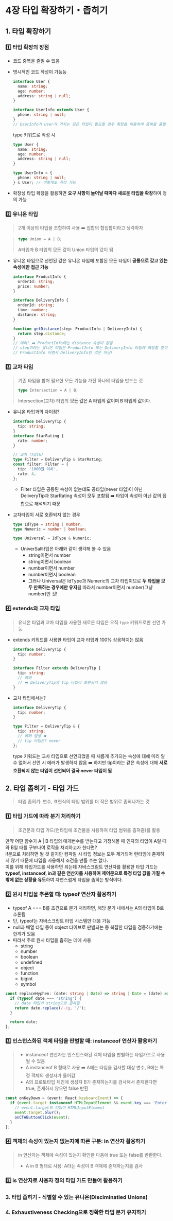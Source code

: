 # 4장 타입 확장하기・좁히기

## 1. 타입 확장하기

### 1️⃣ 타입 확장의 장점

- 코드 중복을 줄일 수 있음
- 명시적인 코드 작성이 가능능

  ```ts
  interface User {
    name: string;
    age: number;
    address: string | null;
  }

  interface UserInfo extends User {
    phone: string | null;
  }
  // UserInfo가 User가 가지는 모든 타입이 필요할 경우 확장을 이용하여 중복을 줄일 수 있다!
  ```

  type 키워드로 작성 시

  ```ts
  type User {
    name: string;
    age: number;
    address: string | null;
  }

  type UserInfo = {
    phone: string | null;
  } & User; // 이렇게도 작성 가능
  ```

- 확장성
  타입 확장을 활용하면 **요구 사항이 늘어날 때마다 새로운 타입을 확장**하여 정의 가능

### 2️⃣ 유니온 타입

> 2개 이상의 타입을 조합하여 사용 ➡️ 집합의 합집합이라고 생각하자

> ```ts
> type Union = A | B;
> ```
>
> A타입과 B 타입의 모든 값이 Union 타입의 값이 됨

- 유니온 타입으로 선언된 값은 유니온 타입에 포함된 모든 타입이 **공통으로 갖고 있는 속성에만 접근 가능**

  ```ts
  interface ProductInfo {
    orderId: string;
    price: number;
  }

  interface DeliveryInfo {
    orderId: string;
    time: number;
    distance: string;
  }

  function getDistance(step: ProductInfo | DeliveryInfo) {
    return step.distance;
  }
  // 에러! ➡️ ProductInfo에는 distance 속성이 없음
  // step이라는 유니온 타입은 ProductInfo 또는 DeliveryInfo 타입에 해당할 뿐이지
  // ProductInfo 이면서 DeliveryInfo인 것은 아님!
  ```

### 3️⃣ 교차 타입

> 기존 타입을 합쳐 필요한 모든 기능을 가진 하나의 타입을 만드는 것
>
> ```ts
> type Intersection = A | B;
> ```
>
> Intersection(교차) 타입의 **모든 값은 A 타입의 값이며 B 타입의 값**이다.

- 유니온 타입과의 차이점?

  ```ts
  interface DeliveryTip {
    tip: string;
  }
  interface StarRating {
    rate: number;
  }

  // 교차 타입(&)
  type Filter = DeliveryTip & StarRating;
  const filter: Filter = {
    tip: '1000원 이하',
    rate: 4,
  };
  ```

  - Filter 타입은 공통된 속성이 없는데도 공타입(never 타입)이 아닌 DeliveryTip과 StarRating 속성이 모두 포함됨
    ➡️ 타입이 속성이 아닌 값의 집합으로 해석되기 때문

- 교차타입이 서로 호환되지 않는 경우

  ```ts
  type IdType = string | number;
  type Numeric = number | boolean;

  type Universal = IdType & Numeric;
  ```

  - UniverSal타입은 아래와 같이 생각해 볼 수 있음
    - string이면서 number
    - string이면서 boolean
    - number이면서 number
    - number이면서 boolean
    - 그러나 Universal은 IdType과 Numeric의 교차 타입이므로 **두 타입을 모두 만족하는 경우에만 유지**됨 따라서 number이면서 number(그냥 number)인 것!

### 4️⃣ extends와 교차 타입

> 유니온 타입과 교차 타입을 사용한 새로운 타입은 오직 `type` 키워드로만 선언 가능

- extends 키워드를 사용한 타입이 교차 타입과 100% 상응하지는 않음

  ```ts
  interface DeliveryTip {
    tip: number;
  }

  interface Filter extends DeliveryTip {
    tip: string;
    // 에러
    // ➡️ DeliveryTip의 tip 타입이 호환되지 않음
  }
  ```

- 교차 타입에서는?

  ```ts
  interface DeliveryTip {
    tip: number;
  }

  type Filter = DeliveryTip & {
    tip: string;
    // 에러 발생 ❌
    // tip 타입은? never
  };
  ```

  type 키워드는 교차 타입으로 선언되었을 때 새롭게 추가되는 속성에 대해 미리 알 수 없어서 선언 시 에러가 발생하지 않음
  ➡️ 하지만 tip이라는 같은 속성에 대해 **서로 호환되지 않는 타입이 선언되어 결국 never 타입이 됨**

## 2. 타입 좁히기 - 타입 가드

> 타입 좁히기: 변수, 표현식의 타입 범위를 더 작은 범위로 좁혀나가는 것

### 1️⃣ 타입 가드에 따라 분기 처리하기

> 조건문과 타입 가드(런타임에 조건물을 사용하여 타입 범위를 좁혀줌)를 활용

만약 어떤 함수가 A | B 타입의 매개변수를 받는다고 가정해볼 때 인자의 타입이 A일 때와 B일 때를 구부나여 로직을 처리하고자 한다면?
<br>
if문으로 처리하면 될 것 같지만 컴파일 시 타입 정보는 모두 제거되어 런타임에 존재하지 않기 때문에 타입을 사용해서 조건을 만들 수는 없다.
<br>
이를 위해 타입가드를 사용하면 되는데 자바스크림트 연산자를 활용한 타입 가드는 **typeof, instanceof, in과 같은 연산자를 사용하여 제어문으로 특정 타입 값을 가질 수밖에 없는 상황을 유도**하여 자연스럽게 타입을 좁히는 방식이다.

### 2️⃣ 원시 타입을 추론할 때: typeof 연산자 활용하기

- typeof A === B를 조건으로 분기 처리하면, 해당 분기 내에서는 A의 타입이 B로 추론됨
- 단, typeof는 자바스크립트 타입 시스템만 대응 가능
- null과 배열 타입 등이 object 타이브로 판별되는 등 복잡한 타입을 검증하기에는 한계가 있음
- 따라서 주로 원시 타입을 좁히는 데에 사용
  - string
  - number
  - boolean
  - undefined
  - object
  - function
  - bigint
  - symbol

```ts
const replaceHyphen: (date: string | Date) => string | Date = (date) => {
  if (typeof date === 'string') {
    // date 타입이 string으로 좁혀짐
    return date.replace(/-/g, '/');
  }

  return date;
};
```

### 3️⃣ 인스턴스화된 객체 타입을 판별할 때: instanceof 연산자 활용하기

> - instanceof 연산자는 인스턴스화된 객체 타입을 판별하는 타입가드로 사용될 수 있음
> - A instanceof B 형태로 사용 ➡️ A에는 타입을 검사할 대상 변수, B에는 특정 객체의 생성자가 들어감
> - A의 프로토타입 체인에 생성자 B가 존재하는지를 검사해서 존재한다면 true, 존재하지 않으면 false 반환

```ts
const onKeyDown = (event: React.keyboardEvent) => {
  if (event.target instanceof HTMLInputElement && event.key === 'Enter') {
    // event.target의 타입이 HTMLInputElement
    event.target.blur();
    onCTAButtonClick(event);
  }
};
```

### 4️⃣ 객체의 속성이 있는지 없는지에 따른 구분: in 연산자 활용하기
> in 연산자는 객체에 속성이 있는지 확인한 다음에 true 또는 false를 반환한다.
> - A in B 형태로 사용: A라는 속성이 B 객체에 존재하는지를 검사

### 5️⃣ is 연산자로 사용자 정의 타입 가드 만들어 활용하기

### 3. 타입 좁히기 - 식별할 수 있는 유니온(Disciminatied Unions)

### 4. Exhaustiveness Checking으로 정확한 타입 분기 유지하기

```

```
